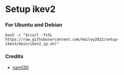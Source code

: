 # Setup ikev2

### For Ubuntu and Debian
```shell
bash -c "$(curl -fsSL https://raw.githubusercontent.com/Hailey2022/setup-ikev2/main/ikev2_ip.sh)"
```

### Credits
- [nam130](https://github.com/nam130)
